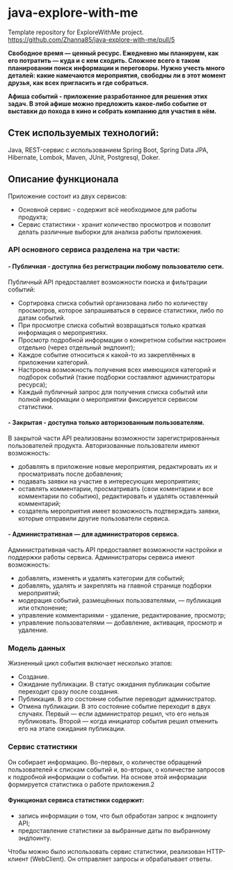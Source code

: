 # java-explore-with-me
Template repository for ExploreWithMe project.
https://github.com/Zhanna85/java-explore-with-me/pull/5

**Свободное время — ценный ресурс. Ежедневно мы планируем, как его потратить — куда и с кем сходить. Сложнее всего в таком планировании поиск информации и переговоры. Нужно учесть много деталей: какие намечаются мероприятия, свободны ли в этот момент друзья, как всех пригласить и где собраться.**

**Афиша событий - приложение разработанное для решения этих задач. В этой афише можно предложить какое-либо событие от выставки до похода в кино и собрать компанию для участия в нём.**


## Стек используемых технологий:
Java, REST-сервис с использованием Spring Boot, Spring Data JPA, Hibernate, Lombok, Maven, JUnit, Postgresql, Doker.

## Описание функционала 
Приложение состоит из двух сервисов:
- Основной сервис - содержит всё необходимое для работы продукта;
- Сервис статистики - хранит количество просмотров и позволит делать различные выборки для анализа работы приложения.

### API основного сервиса разделена на три части:

#### - Публичная - доступна без регистрации любому пользователю сети.
Публичный API предоставляет возможности поиска и фильтрации событий: 
* Сортировка списка событий организована либо по количеству просмотров, которое запрашиваться в сервисе статистики, либо по датам событий.
* При просмотре списка событий возвращаться только краткая информация о мероприятиях.
* Просмотр подробной информации о конкретном событии настроиен отдельно (через отдельный эндпоинт);
* Каждое событие относиться к какой-то из закреплённых в приложении категорий.
* Настроена возможность получения всех имеющихся категорий и подборок событий (такие подборки составляют администраторы ресурса);
* Каждый публичный запрос для получения списка событий или полной информации о мероприятии фиксируется сервисом статистики.

#### - Закрытая - доступна только авторизованным пользователям.
В закрытой части API реализованы возможности зарегистрированных пользователей продукта. Авторизованные пользователи имеют возможность:
* добавлять в приложение новые мероприятия, редактировать их и просматривать после добавления;
* подавать заявки на участие в интересующих мероприятиях;
* оставлять комментарии, просматривать (свои коментарии и все комментарии по событию), редактировать и удалять оставленный комментарий;
* создатель мероприятия имеет возможность подтверждать заявки, которые отправили другие пользователи сервиса.

#### - Административная — для администраторов сервиса.
Административная часть API предоставляет возможности настройки и поддержки работы сервиса. Администраторы сервиса имеют возможность:
* добавлять, изменять и удалять категории для событий;
* добавлять, удалять и закреплять на главной странице подборки мероприятий;
* модерация событий, размещённых пользователями, — публикация или отклонение;
* управление комментариями - удаление, редактирование, просмотр;
* управление пользователями — добавление, активация, просмотр и удаление.

### Модель данных
Жизненный цикл события включает несколько этапов:
* Создание.
* Ожидание публикации. В статус ожидания публикации событие переходит сразу после создания.
* Публикация. В это состояние событие переводит администратор.
* Отмена публикации. В это состояние событие переходит в двух случаях. Первый — если администратор решил, что его нельзя публиковать. Второй — когда инициатор события решил отменить его на этапе ожидания публикации.

### Сервис статистики
Он собирает информацию. Во-первых, о количестве обращений пользователей к спискам событий и, во-вторых, о количестве запросов к подробной информации о событии. На основе этой информации формируется статистика о работе приложения.2

#### Функционал сервиса статистики содержит:
* запись информации о том, что был обработан запрос к эндпоинту API;
* предоставление статистики за выбранные даты по выбранному эндпоинту.
  
Чтобы можно было использовать сервис статистики, реализован HTTP-клиент (WebClient). Он отправляет запросы и обрабатывает ответы.

